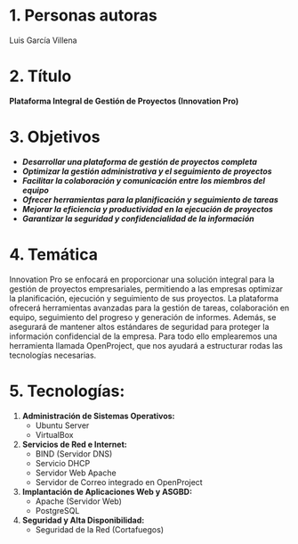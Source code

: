 # 1. Personas autoras

Luis García Villena

# 2. Título

**Plataforma Integral de Gestión de Proyectos (Innovation Pro)**

# 3. Objetivos

- ***Desarrollar una plataforma de gestión de proyectos completa***
- ***Optimizar la gestión administrativa y el seguimiento de proyectos***
- ***Facilitar la colaboración y comunicación entre los miembros del equipo***
- ***Ofrecer herramientas para la planificación y seguimiento de tareas***
- ***Mejorar la eficiencia y productividad en la ejecución de proyectos***
- ***Garantizar la seguridad y confidencialidad de la información***

# 4. Temática

Innovation Pro se enfocará en proporcionar una solución integral para la gestión de proyectos empresariales, permitiendo a las empresas optimizar la planificación, ejecución y seguimiento de sus proyectos. La plataforma ofrecerá herramientas avanzadas para la gestión de tareas, colaboración en equipo, seguimiento del progreso y generación de informes. Además, se asegurará de mantener altos estándares de seguridad para proteger la información confidencial de la empresa. Para todo ello emplearemos una herramienta llamada OpenProject, que nos ayudará a estructurar rodas las tecnologías necesarias.

# 5. Tecnologías:

1. **Administración de Sistemas Operativos:**
    - Ubuntu Server
    - VirtualBox
2. **Servicios de Red e Internet:**
    - BIND (Servidor DNS)
    - Servicio DHCP
    - Servidor Web Apache
    - Servidor de Correo integrado en OpenProject
3. **Implantación de Aplicaciones Web y ASGBD:**
    - Apache (Servidor Web)
    - PostgreSQL
4. **Seguridad y Alta Disponibilidad:**
    - Seguridad de la Red (Cortafuegos)

